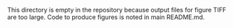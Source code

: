 This directory is empty in the repository because output files for figure TIFF are too large. Code to produce figures is noted in main README.md.
